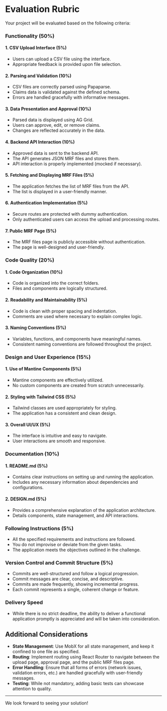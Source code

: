 # Evaluation Rubric

Your project will be evaluated based on the following criteria:

### Functionality (50%)

#### 1. CSV Upload Interface (5%)

- Users can upload a CSV file using the interface.
- Appropriate feedback is provided upon file selection.

#### 2. Parsing and Validation (10%)

- CSV files are correctly parsed using Papaparse.
- Claims data is validated against the defined schema.
- Errors are handled gracefully with informative messages.

#### 3. Data Presentation and Approval (10%)

- Parsed data is displayed using AG Grid.
- Users can approve, edit, or remove claims.
- Changes are reflected accurately in the data.

#### 4. Backend API Interaction (10%)

- Approved data is sent to the backend API.
- The API generates JSON MRF files and stores them.
- API interaction is properly implemented (mocked if necessary).

#### 5. Fetching and Displaying MRF Files (5%)

- The application fetches the list of MRF files from the API.
- The list is displayed in a user-friendly manner.

#### 6. Authentication Implementation (5%)

- Secure routes are protected with dummy authentication.
- Only authenticated users can access the upload and processing routes.

#### 7. Public MRF Page (5%)

- The MRF files page is publicly accessible without authentication.
- The page is well-designed and user-friendly.

### Code Quality (20%)

#### 1. Code Organization (10%)

- Code is organized into the correct folders.
- Files and components are logically structured.

#### 2. Readability and Maintainability (5%)

- Code is clean with proper spacing and indentation.
- Comments are used where necessary to explain complex logic.

#### 3. Naming Conventions (5%)

- Variables, functions, and components have meaningful names.
- Consistent naming conventions are followed throughout the project.

### Design and User Experience (15%)

#### 1. Use of Mantine Components (5%)

- Mantine components are effectively utilized.
- No custom components are created from scratch unnecessarily.

#### 2. Styling with Tailwind CSS (5%)

- Tailwind classes are used appropriately for styling.
- The application has a consistent and clean design.

#### 3. Overall UI/UX (5%)

- The interface is intuitive and easy to navigate.
- User interactions are smooth and responsive.

### Documentation (10%)

#### 1. README.md (5%)

- Contains clear instructions on setting up and running the application.
- Includes any necessary information about dependencies and configurations.

#### 2. DESIGN.md (5%)

- Provides a comprehensive explanation of the application architecture.
- Details components, state management, and API interactions.

### Following Instructions (5%)

- All the specified requirements and instructions are followed.
- You do not improvise or deviate from the given tasks.
- The application meets the objectives outlined in the challenge.

### Version Control and Commit Structure (5%)

- Commits are well-structured and follow a logical progression.
- Commit messages are clear, concise, and descriptive.
- Commits are made frequently, showing incremental progress.
- Each commit represents a single, coherent change or feature.

### Delivery Speed

- While there is no strict deadline, the ability to deliver a functional application promptly is appreciated and will be taken into consideration.

## Additional Considerations

- **State Management**: Use MobX for all state management, and keep it confined to one file as specified.
- **Routing**: Implement routing using React Router to navigate between the upload page, approval page, and the public MRF files page.
- **Error Handling**: Ensure that all forms of errors (network issues, validation errors, etc.) are handled gracefully with user-friendly messages.
- **Testing**: While not mandatory, adding basic tests can showcase attention to quality.

---

We look forward to seeing your solution!
